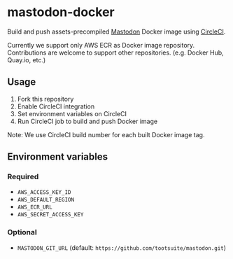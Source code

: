 # mastodon-docker

Build and push assets-precompiled [Mastodon](https://github.com/tootsuite/mastodon) Docker image using [CircleCI](http://circleci.com/).

Currently we support only AWS ECR as Docker image repository.
Contributions are welcome to support other repositories. (e.g. Docker Hub, Quay.io, etc.)

## Usage

1. Fork this repository
1. Enable CircleCI integration
1. Set environment variables on CircleCI
1. Run CircleCI job to build and push Docker image

Note: We use CircleCI build number for each built Docker image tag.

## Environment variables

### Required

- `AWS_ACCESS_KEY_ID`
- `AWS_DEFAULT_REGION`
- `AWS_ECR_URL`
- `AWS_SECRET_ACCESS_KEY`

### Optional

- `MASTODON_GIT_URL` (default: `https://github.com/tootsuite/mastodon.git`)
